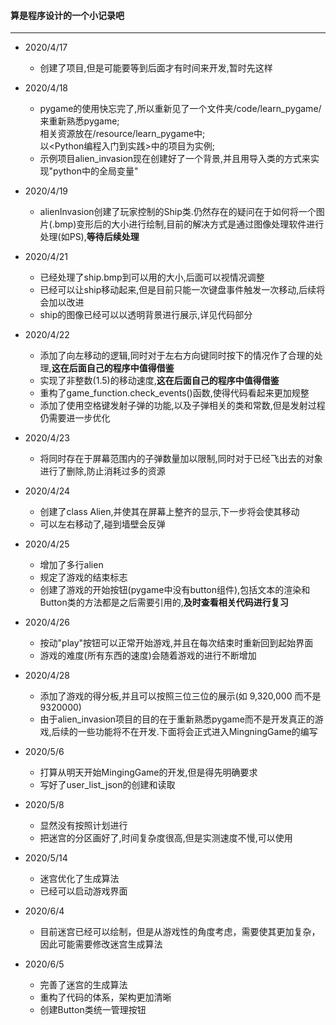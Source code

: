 #### 算是程序设计的一个小记录吧
----
- 2020/4/17
    - 创建了项目,但是可能要等到后面才有时间来开发,暂时先这样
- 2020/4/18
    - pygame的使用快忘完了,所以重新见了一个文件夹/code/learn_pygame/来重新熟悉pygame;   
        相关资源放在/resource/learn_pygame中;   
        以<Python编程入门到实践>中的项目为实例;   
    - 示例项目alien_invasion现在创建好了一个背景,并且用导入类的方式来实现"python中的全局变量"  
- 2020/4/19
    - alienInvasion创建了玩家控制的Ship类.仍然存在的疑问在于如何将一个图片(.bmp)变形后的大小进行绘制,目前的解决方式是通过图像处理软件进行处理(如PS),**等待后续处理**
- 2020/4/21
    - 已经处理了ship.bmp到可以用的大小,后面可以视情况调整
    - 已经可以让ship移动起来,但是目前只能一次键盘事件触发一次移动,后续将会加以改进
    - ship的图像已经可以以透明背景进行展示,详见代码部分
- 2020/4/22
    - 添加了向左移动的逻辑,同时对于左右方向键同时按下的情况作了合理的处理,**这在后面自己的程序中值得借鉴**
    - 实现了非整数(1.5)的移动速度,**这在后面自己的程序中值得借鉴**
    - 重构了game_function.check_events()函数,使得代码看起来更加规整
    - 添加了使用空格键发射子弹的功能,以及子弹相关的类和常数,但是发射过程仍需要进一步优化
- 2020/4/23
    - 将同时存在于屏幕范围内的子弹数量加以限制,同时对于已经飞出去的对象进行了删除,防止消耗过多的资源
- 2020/4/24
    - 创建了class Alien,并使其在屏幕上整齐的显示,下一步将会使其移动
    - 可以左右移动了,碰到墙壁会反弹
- 2020/4/25
    - 增加了多行alien
    - 规定了游戏的结束标志
    - 创建了游戏的开始按钮(pygame中没有button组件),包括文本的渲染和Button类的方法都是之后需要引用的,**及时查看相关代码进行复习**
- 2020/4/26
    - 按动"play"按钮可以正常开始游戏,并且在每次结束时重新回到起始界面
    - 游戏的难度(所有东西的速度)会随着游戏的进行不断增加
- 2020/4/28
    - 添加了游戏的得分板,并且可以按照三位三位的展示(如 9,320,000 而不是 9320000)
    - 由于alien_invasion项目的目的在于重新熟悉pygame而不是开发真正的游戏,后续的一些功能将不在开发.下面将会正式进入MingningGame的编写

- 2020/5/6
    - 打算从明天开始MingingGame的开发,但是得先明确要求
    - 写好了user_list_json的创建和读取
- 2020/5/8
    - 显然没有按照计划进行
    - 把迷宫的分区画好了,时间复杂度很高,但是实测速度不慢,可以使用
- 2020/5/14
    - 迷宫优化了生成算法
    - 已经可以启动游戏界面
- 2020/6/4
    - 目前迷宫已经可以绘制，但是从游戏性的角度考虑，需要使其更加复杂，因此可能需要修改迷宫生成算法
- 2020/6/5
    - 完善了迷宫的生成算法
    - 重构了代码的体系，架构更加清晰
    - 创建Button类统一管理按钮
